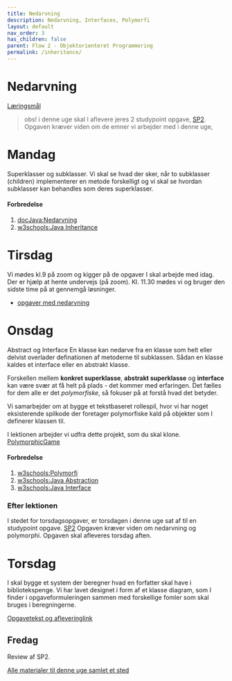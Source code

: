 ```yaml
---
title: Nedarvning
description: Nedarvning, Interfaces, Polymorfi
layout: default
nav_order: 3
has_children: false
parent: Flow 2 - Objektorienteret Programmering
permalink: /inheritance/
---
```



# Nedarvning
[Læringsmål](./learningobjectives)

> obs! i denne uge skal I aflevere jeres 2 studypoint opgave, [SP2](../../projects/SP2/). Opgaven kræver viden om de emner vi arbejder med i denne uge,



# Mandag
 
Superklasser og subklasser.
Vi skal se hvad der sker, når to subklasser (children) implementerer en metode forskelligt og vi skal se hvordan subklasser kan behandles som deres superklasser.

#### Forbredelse
1. [docJava:Nedarvning](http://www.docjava.dk/objektorienteret_programmering/nedarvning/nedarvning.htm)
2. [w3schools:Java Inheritance](https://www.w3schools.com/java/java_inheritance.asp)


# Tirsdag
Vi mødes kl.9 på zoom og kigger på de opgaver I skal arbejde med idag. Der er hjælp at hente undervejs (på zoom). Kl. 11.30 mødes vi og bruger den sidste time på at gennemgå løsninger.

- [opgaver med nedarvning](https://github.com/Dat1Cphbusiness/opgaver_nedarvning)
<!-- [Afleveringslink](https://cphbusiness.mrooms.net/mod/assign/view.php?id=766001)-->



# Onsdag

Abstract og Interface
En klasse kan nedarve fra en klasse som helt eller delvist overlader definationen af metoderne til subklassen. Sådan en klasse kaldes et interface eller en abstrakt klasse.

Forskellen mellem **konkret superklasse**, **abstrakt superklasse** og **interface** kan være svær at få helt på plads - det kommer med erfaringen.
Det fælles for dem alle er det _polymorfiske_, så fokuser på at forstå hvad det betyder.


Vi samarbejder om at bygge et tekstbaseret rollespil, hvor vi har noget eksisterende spilkode der foretager polymorfiske kald på objekter som I definerer klassen til.

I lektionen arbejder vi udfra dette projekt, som du skal klone.
   [PolymorphicGame](https://github.com/Dat1Cphbusiness/PolymorphicGame)

#### Forbredelse
<!--1. [docJava:Polymorfi](http://www.docjava.dk/objektorienteret_programmering/polymorfi/polymorfi.htm)-->

1. [w3schools:Polymorfi](https://www.w3schools.com/java/java_polymorphism.asp)
2. [w3schools:Java Abstraction](https://www.w3schools.com/java/java_abstract.asp)
3. [w3schools:Java Interface](https://www.w3schools.com/java/java_interface.asp)

### Efter lektionen
I stedet for torsdagsopgaver, er torsdagen i denne uge sat af til en studypoint opgave. [SP2](../../projects/SP2/)
Opgaven kræver viden om nedarvning og polymorphi. Opgaven skal afleveres torsdag aften.

# Torsdag
I skal bygge et system der beregner hvad en forfatter skal have i bibliotekspenge.
Vi har lavet designet i form af et klasse diagram, som I finder i opgaveformuleringen sammen med forskellige fomler som skal bruges i beregningerne.

[Opgavetekst og afleveringlink](../../projects/SP2/)



## Fredag
Review af SP2.

[Alle materialer til denne uge samlet et sted](./resources.md)



